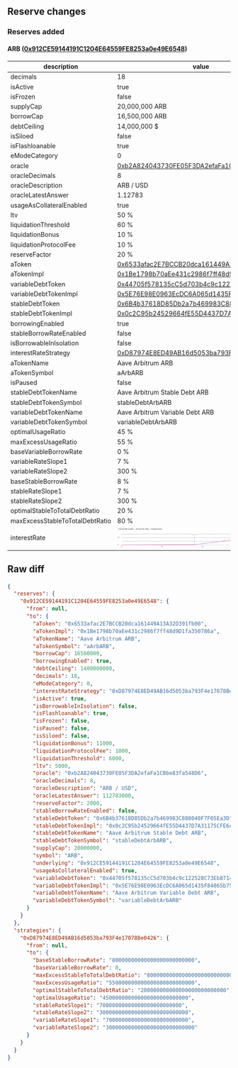 ## Reserve changes

### Reserves added

#### ARB ([0x912CE59144191C1204E64559FE8253a0e49E6548](https://arbiscan.io/address/0x912CE59144191C1204E64559FE8253a0e49E6548))

| description | value |
| --- | --- |
| decimals | 18 |
| isActive | true |
| isFrozen | false |
| supplyCap | 20,000,000 ARB |
| borrowCap | 16,500,000 ARB |
| debtCeiling | 14,000,000 $ |
| isSiloed | false |
| isFlashloanable | true |
| eModeCategory | 0 |
| oracle | [0xb2A824043730FE05F3DA2efaFa1CBbe83fa548D6](https://arbiscan.io/address/0xb2A824043730FE05F3DA2efaFa1CBbe83fa548D6) |
| oracleDecimals | 8 |
| oracleDescription | ARB / USD |
| oracleLatestAnswer | 1.12783 |
| usageAsCollateralEnabled | true |
| ltv | 50 % |
| liquidationThreshold | 60 % |
| liquidationBonus | 10 % |
| liquidationProtocolFee | 10 % |
| reserveFactor | 20 % |
| aToken | [0x6533afac2E7BCCB20dca161449A13A32D391fb00](https://arbiscan.io/address/0x6533afac2E7BCCB20dca161449A13A32D391fb00) |
| aTokenImpl | [0x1Be1798b70aEe431c2986f7ff48d9D1fa350786a](https://arbiscan.io/address/0x1Be1798b70aEe431c2986f7ff48d9D1fa350786a) |
| variableDebtToken | [0x44705f578135cC5d703b4c9c122528C73Eb87145](https://arbiscan.io/address/0x44705f578135cC5d703b4c9c122528C73Eb87145) |
| variableDebtTokenImpl | [0x5E76E98E0963EcDC6A065d1435F84065b7523f39](https://arbiscan.io/address/0x5E76E98E0963EcDC6A065d1435F84065b7523f39) |
| stableDebtToken | [0x6B4b37618D85Db2a7b469983C888040F7F05Ea3D](https://arbiscan.io/address/0x6B4b37618D85Db2a7b469983C888040F7F05Ea3D) |
| stableDebtTokenImpl | [0x0c2C95b24529664fE55D4437D7A31175CFE6c4f7](https://arbiscan.io/address/0x0c2C95b24529664fE55D4437D7A31175CFE6c4f7) |
| borrowingEnabled | true |
| stableBorrowRateEnabled | false |
| isBorrowableInIsolation | false |
| interestRateStrategy | [0xD87974E8ED49AB16d5053ba793F4e17078Be0426](https://arbiscan.io/address/0xD87974E8ED49AB16d5053ba793F4e17078Be0426) |
| aTokenName | Aave Arbitrum ARB |
| aTokenSymbol | aArbARB |
| isPaused | false |
| stableDebtTokenName | Aave Arbitrum Stable Debt ARB |
| stableDebtTokenSymbol | stableDebtArbARB |
| variableDebtTokenName | Aave Arbitrum Variable Debt ARB |
| variableDebtTokenSymbol | variableDebtArbARB |
| optimalUsageRatio | 45 % |
| maxExcessUsageRatio | 55 % |
| baseVariableBorrowRate | 0 % |
| variableRateSlope1 | 7 % |
| variableRateSlope2 | 300 % |
| baseStableBorrowRate | 8 % |
| stableRateSlope1 | 7 % |
| stableRateSlope2 | 300 % |
| optimalStableToTotalDebtRatio | 20 % |
| maxExcessStableToTotalDebtRatio | 80 % |
| interestRate | ![ir](/.assets/11fa722c8174e6a8b33a6ba1b49f3d0138f692a3.svg) |


## Raw diff

```json
{
  "reserves": {
    "0x912CE59144191C1204E64559FE8253a0e49E6548": {
      "from": null,
      "to": {
        "aToken": "0x6533afac2E7BCCB20dca161449A13A32D391fb00",
        "aTokenImpl": "0x1Be1798b70aEe431c2986f7ff48d9D1fa350786a",
        "aTokenName": "Aave Arbitrum ARB",
        "aTokenSymbol": "aArbARB",
        "borrowCap": 16500000,
        "borrowingEnabled": true,
        "debtCeiling": 1400000000,
        "decimals": 18,
        "eModeCategory": 0,
        "interestRateStrategy": "0xD87974E8ED49AB16d5053ba793F4e17078Be0426",
        "isActive": true,
        "isBorrowableInIsolation": false,
        "isFlashloanable": true,
        "isFrozen": false,
        "isPaused": false,
        "isSiloed": false,
        "liquidationBonus": 11000,
        "liquidationProtocolFee": 1000,
        "liquidationThreshold": 6000,
        "ltv": 5000,
        "oracle": "0xb2A824043730FE05F3DA2efaFa1CBbe83fa548D6",
        "oracleDecimals": 8,
        "oracleDescription": "ARB / USD",
        "oracleLatestAnswer": 112783000,
        "reserveFactor": 2000,
        "stableBorrowRateEnabled": false,
        "stableDebtToken": "0x6B4b37618D85Db2a7b469983C888040F7F05Ea3D",
        "stableDebtTokenImpl": "0x0c2C95b24529664fE55D4437D7A31175CFE6c4f7",
        "stableDebtTokenName": "Aave Arbitrum Stable Debt ARB",
        "stableDebtTokenSymbol": "stableDebtArbARB",
        "supplyCap": 20000000,
        "symbol": "ARB",
        "underlying": "0x912CE59144191C1204E64559FE8253a0e49E6548",
        "usageAsCollateralEnabled": true,
        "variableDebtToken": "0x44705f578135cC5d703b4c9c122528C73Eb87145",
        "variableDebtTokenImpl": "0x5E76E98E0963EcDC6A065d1435F84065b7523f39",
        "variableDebtTokenName": "Aave Arbitrum Variable Debt ARB",
        "variableDebtTokenSymbol": "variableDebtArbARB"
      }
    }
  },
  "strategies": {
    "0xD87974E8ED49AB16d5053ba793F4e17078Be0426": {
      "from": null,
      "to": {
        "baseStableBorrowRate": "80000000000000000000000000",
        "baseVariableBorrowRate": 0,
        "maxExcessStableToTotalDebtRatio": "800000000000000000000000000",
        "maxExcessUsageRatio": "550000000000000000000000000",
        "optimalStableToTotalDebtRatio": "200000000000000000000000000",
        "optimalUsageRatio": "450000000000000000000000000",
        "stableRateSlope1": "70000000000000000000000000",
        "stableRateSlope2": "3000000000000000000000000000",
        "variableRateSlope1": "70000000000000000000000000",
        "variableRateSlope2": "3000000000000000000000000000"
      }
    }
  }
}
```